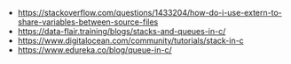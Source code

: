 - https://stackoverflow.com/questions/1433204/how-do-i-use-extern-to-share-variables-between-source-files
- https://data-flair.training/blogs/stacks-and-queues-in-c/
- https://www.digitalocean.com/community/tutorials/stack-in-c
- https://www.edureka.co/blog/queue-in-c/

